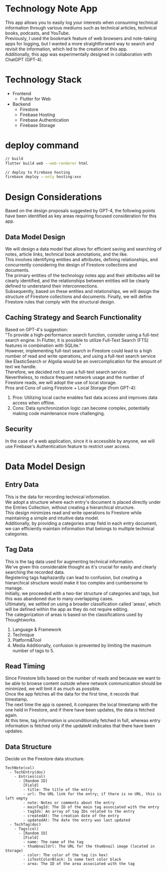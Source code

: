 # Technology Note App
This app allows you to easily log your interests when consuming technical information through various mediums such as technical articles, technical books, podcasts, and YouTube.  
Previously, I used the bookmark feature of web browsers and note-taking apps for logging, but I wanted a more straightforward way to search and revisit the information, which led to the creation of this app.  
Additionally, this app was experimentally designed in collaboration with ChatGPT (GPT-4).

# Technology Stack
- Frontend
  - Flutter for Web
- Backend
  - Firestore
  - Firebase Hosting
  - Firebase Authentication
  - Firebase Storage  

# deploy command
```cmd
// build
flutter build web --web-renderer html

// deploy to Firebase hosting
firebase deploy --only hosting:xxx
```

# Design Considerations
Based on the design proposals suggested by GPT-4, the following points have been identified as key areas requiring focused consideration for this app.
## Data Model Design
We will design a data model that allows for efficient saving and searching of notes, article links, technical book annotations, and the like.  
This involves identifying entities and attributes, defining relationships, and concurrently considering the design of Firestore collections and documents.  
The primary entities of the technology notes app and their attributes will be clearly identified, and the relationships between entities will be clearly defined to understand their interconnections.  
Subsequently, based on these entities and relationships, we will design the structure of Firestore collections and documents. Finally, we will define Firestore rules that comply with the structural design.
## Caching Strategy and Search Functionality
Based on GPT-4's suggestion:  
"To provide a high-performance search function, consider using a full-text search engine. In Flutter, it is possible to utilize Full-Text Search (FTS) features in combination with SQLite."  
However, implementing full-text search in Firestore could lead to a high number of read and write operations, and using a full-text search service like ElasticSearch or Algolia would be an overcomplication for the amount of text we handle.  
Therefore, we decided not to use a full-text search service.  
Nevertheless, to reduce frequent network usage and the number of Firestore reads, we will adopt the use of local storage.  
Pros and Cons of using Firestore + Local Storage (from GPT-4):  

1. Pros: Utilizing local cache enables fast data access and improves data access when offline.
2. Cons: Data synchronization logic can become complex, potentially making code maintenance more challenging.
## Security
In the case of a web application, since it is accessible by anyone, we will use Firebase's Authentication feature to restrict user access.

# Data Model Design
## Entry Data
This is the data for recording technical information.  
We adopt a structure where each entry's document is placed directly under the Entries Collection, without creating a hierarchical structure.  
This design minimizes read and write operations to Firestore while maintaining a simple and intuitive data model.  
Additionally, by providing a categories array field in each entry document, we can efficiently maintain information that belongs to multiple technical categories.
## Tag Data
This is the tag data used for augmenting technical information.  
We've given this considerable thought as it's crucial for easily and clearly searching the recorded data.  
Registering tags haphazardly can lead to confusion, but creating a hierarchical structure would make it too complex and cumbersome to manage.  
Initially, we proceeded with a two-tier structure of categories and tags, but this was abandoned due to many overlapping cases.  
Ultimately, we settled on using a broader classification called 'areas', which will be defined within the app as they do not require editing.  
The categorization of areas is based on the classifications used by Thoughtworks.   
1. Language & Framework
2. Technique
3. Platform&Tool
4. Media
Additionally, confusion is prevented by limiting the maximum number of tags to 5.
## Read Timing
Since Firestore bills based on the number of reads and because we want to be able to browse content outside where network communication should be minimized, we will limit it as much as possible.  
Once the app fetches all the data for the first time, it records that timestamp.  
The next time the app is opened, it compares the local timestamp with the one held in Firestore, and if there have been updates, the data is fetched again.  
At this time, tag information is unconditionally fetched in full, whereas entry information is fetched only if the updateAt indicates that there have been updates.  
## Data Structure
Decide on the Firestore data structure.  
```
TechNote(col)
  - TechEntry(doc)
    - Entries(col)
      - [Random ID]
        [Field]
        - title: The title of the entry
        - url: The URL link for the entry; if there is no URL, this is left empty
        - note: Notes or comments about the entry
        - mainTagId: The ID of the main tag associated with the entry
        - tagIds: An array of tag IDs related to the entry
        - createdAt: The creation date of the entry
        - updatedAt: The date the entry was last updated
  - TechTag(doc)
    - Tags(col)
      - [Random ID]
        [Field]
        - name: The name of the tag
        - thumbnailUrl: The URL for the thumbnail image (located in Storage)
        - color: The color of the tag (in hex)
        - isTextColorBlack: Is name text color black
        - area: The ID of the area associated with the tag
```